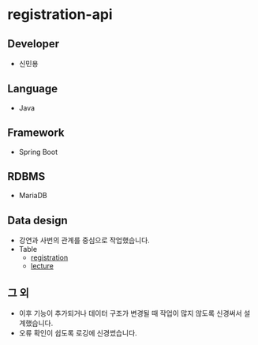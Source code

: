 # registration-api
## Developer
* 신민용
## Language
* Java
## Framework
* Spring Boot
## RDBMS
* MariaDB
## Data design
* 강연과 사번의 관계를 중심으로 작업했습니다.
* Table
  * [registration](https://github.com/shinminy/registration-db/blob/master/.idea/1.0.0/ddl/registration.sql)
  * [lecture](https://github.com/shinminy/registration-db/blob/master/.idea/1.0.0/ddl/lecture.sql)
## 그 외
* 이후 기능이 추가되거나 데이터 구조가 변경될 때 작업이 많지 않도록 신경써서 설계했습니다.
* 오류 확인이 쉽도록 로깅에 신경썼습니다.
